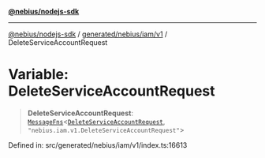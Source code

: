 [**@nebius/nodejs-sdk**](../../../../../README.md)

---

[@nebius/nodejs-sdk](../../../../../README.md) / [generated/nebius/iam/v1](../README.md) / DeleteServiceAccountRequest

# Variable: DeleteServiceAccountRequest

> **DeleteServiceAccountRequest**: [`MessageFns`](../../../../../runtime/protos/core/interfaces/MessageFns.md)\<[`DeleteServiceAccountRequest`](../interfaces/DeleteServiceAccountRequest.md), `"nebius.iam.v1.DeleteServiceAccountRequest"`\>

Defined in: src/generated/nebius/iam/v1/index.ts:16613
